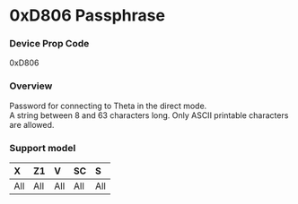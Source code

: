 # 0xD806 Passphrase

### Device Prop Code

0xD806

### Overview

Password for connecting to Theta in the direct mode.  
A string between 8 and 63 characters long. Only ASCII printable characters are allowed.  

### Support model

| X | Z1 | V | SC | S |
|:--|:--|:--|:--|:--|
| All | All | All | All | All |
